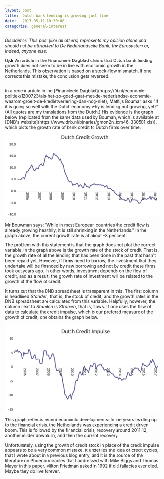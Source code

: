 ```yaml
---
layout: post
title:  Dutch bank lending is growing just fine
date:   2017-05-11 10:30:00
categories: general-interest
---
```


*Disclaimer: This post (like all others) represents my opinion alone and should not be attributed to De Nederlandsche Bank, the Eurosystem or, indeed, anyone else.*

**tl;dr** An article in the Financieele Dagblad claims that Dutch bank lending growth does not seem to be in line with economic growth in the Netherlands. This observation is based on a stock-flow mismatch. If one corrects this mistake, the conclusion gets reversed.

<br>
In a recent article in the [Financieele Dagblad](https://fd.nl/economie-politiek/1200723/als-het-zo-goed-gaat-met-de-nederlandse-economie-waarom-groeit-de-kredietverlening-dan-nog-niet), Mathijs Bouman asks "If it is going so well with the Dutch economy why is lending not growing, yet?" (All quotes are my translations from the Dutch.) His evidence is the graph below (replicated from the same data used by Bouman, which is available at [DNB's website](https://www.dnb.nl/binaries/gmon2n_tcm46-330501.xls)), which plots the growth rate of bank credit to Dutch firms over time.

<img src="/pics/CreditGrowthNL.png">

Mr Bouwman says: "While in most European countries the credit flow is already growing healthily, it is still shrinking in the Netherlands." In the graph above, the current growth rate is at about -3 per cent.

The problem with this statement is that the graph does not plot the correct variable.  In the graph above is the growth rate of the stock of credit. That is, the growth rate of all the lending that has been done in the past that hasn't been repaid yet. However, if firms need to borrow, the investment that they undertake will be financed by new borrowing and not by credit these firms took out years ago. In other words, investment depends on the flow of credit, and as a result, the growth rate of investment will be related to the growth of the flow of credit.

It turns out that the DNB spreadsheet is transparent in  this. The first column is headlined  *Standen*, that is, the stock of credit, and the growth rates in the DNB spreadsheet are calculated from this variable. Helpfully, however, the column next to *Standen* is *Stromen*, that is, flows. If one uses the flow of data to calculate the credit impulse, which is our prefered measure of the growth of credit, one obtains the graph below.

<img src="/pics/CreditImpulseNL.png">

This graph reflects recent economic developments: In the years leading up to the financial crisis, the Netherlands was experiencing a credit driven boom. This is followed by the financial crisis, recovery around 2011-12, another milder downturn, and then the current recovery.

Unfortunately, using the growth of credit stock in place of the credit impulse appears to be a very common mistake. It underlies the idea of credit cycles, that I wrote about in a previous blog entry, and it is the source of the literature on Phoenix miracles that I addressed with Mike Biggs and Thomas Mayer in [this paper](http://ssrn.com/abstract=159598). Milton Friedman asked in 1992 if old fallacies ever died. Maybe they do live forever.
